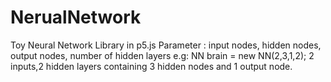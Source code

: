 # NerualNetwork
Toy Neural Network Library in p5.js
Parameter : input nodes, hidden nodes, output nodes, number of hidden layers
e.g: NN brain = new NN(2,3,1,2); 2 inputs,2 hidden layers containing 3 hidden nodes and 1 output node. 
